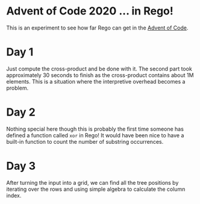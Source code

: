 # Advent of Code 2020 ... in Rego!

This is an experiment to see how far Rego can get in the [Advent of Code](https://adventofcode.com/).

# Day 1

Just compute the cross-product and be done with it. The second part took approximately 30 seconds to finish as the cross-product contains about 1M elements. This is a situation where the interpretive overhead becomes a problem.

# Day 2

Nothing special here though this is probably the first time someone has defined a function called `xor` in Rego! It would have been nice to have a built-in function to count the number of substring occurrences.

# Day 3

After turning the input into a grid, we can find all the tree positions by iterating over the rows and using simple algebra to calculate the column index.